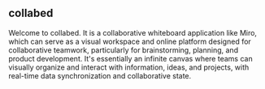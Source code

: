 ## collabed

Welcome to collabed. It is a collaborative whiteboard application like Miro, which can serve as a visual workspace and online platform designed for collaborative teamwork, particularly for brainstorming, planning, and product development. It's essentially an infinite canvas where teams can visually organize and interact with information, ideas, and projects, with real-time data synchronization and collaborative state.